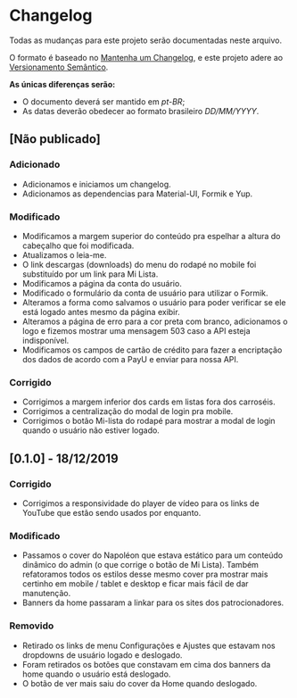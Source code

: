 # Changelog

Todas as mudanças para este projeto serão documentadas neste arquivo.

O formato é baseado no [Mantenha um Changelog](https://keepachangelog.com/pt-BR/1.0.0/),
e este projeto adere ao [Versionamento Semântico](https://semver.org/lang/pt-BR/spec/v2.0.0.html).

**As únicas diferenças serão:**

* O documento deverá ser mantido em *pt-BR*;
* As datas deverão obedecer ao formato brasileiro *DD/MM/YYYY*.


## [Não publicado]
### Adicionado
- Adicionamos e iniciamos um changelog.
- Adicionamos as dependencias para Material-UI, Formik e Yup.

### Modificado
- Modificamos a margem superior do conteúdo pra espelhar a altura do cabeçalho que foi modificada.
- Atualizamos o leia-me.
- O link descargas (downloads) do menu do rodapé no mobile foi substituído por um link para Mi Lista.
- Modificamos a página da conta do usuário.
- Modificado o formulário da conta de usuário para utilizar o Formik.
- Alteramos a forma como salvamos o usuário para poder verificar se ele está logado antes mesmo da página exibir.
- Alteramos a página de erro para a cor preta com branco, adicionamos o logo e fizemos mostrar uma mensagem 503 caso a API esteja indisponível.
- Modificamos os campos de cartão de crédito para fazer a encriptação dos dados de acordo com a PayU e enviar para nossa API.

### Corrigido
- Corrigimos a margem inferior dos cards em listas fora dos carroséis.
- Corrigimos a centralização do modal de login pra mobile.
- Corrigimos o botão Mi-lista do rodapé para mostrar a modal de login quando o usuário não estiver logado.


## [0.1.0] - 18/12/2019

### Corrigido
- Corrigimos a responsividade do player de vídeo para os links de YouTube que estão sendo usados por enquanto.

### Modificado
- Passamos o cover do Napoléon que estava estático para um conteúdo dinâmico do admin (o que corrige o botão de Mi Lista). Também refatoramos todos os estilos desse mesmo cover pra mostrar mais certinho em mobile / tablet e desktop e ficar mais fácil de dar manutenção.
- Banners da home passaram a linkar para os sites dos patrocionadores.

### Removido
- Retirado os links de menu Configurações e Ajustes que estavam nos dropdowns de usuário logado e deslogado.
- Foram retirados os botões que constavam em cima dos banners da home quando o usuário está deslogado.
- O botão de ver mais saiu do cover da Home quando deslogado.
